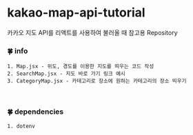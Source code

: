 # kakao-map-api-tutorial
카카오 지도 API를 리액트를 사용하여 불러올 때 참고용 Repository
<br />

### 🍀 info
	1. Map.jsx - 위도, 경도를 이용한 지도를 띄우는 코드 작성
	2. SearchMap.jsx - 지도 바로 가기 링크 예시 
	3. CategoryMap.jsx - 카테고리로 장소에 원하는 카테고리의 장소 띄우기

<br />

### 🍀 dependencies
	1. dotenv
